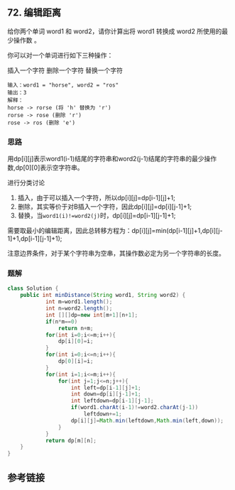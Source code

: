 ## 72. 编辑距离
给你两个单词 word1 和 word2，请你计算出将 word1 转换成 word2 所使用的最少操作数 。

你可以对一个单词进行如下三种操作：

插入一个字符
删除一个字符
替换一个字符
 

```
输入：word1 = "horse", word2 = "ros"
输出：3
解释：
horse -> rorse (将 'h' 替换为 'r')
rorse -> rose (删除 'r')
rose -> ros (删除 'e')
```
### 思路
用dp[i][j]表示word1(i-1)结尾的字符串和word2(j-1)结尾的字符串的最少操作数,dp[0][0]表示空字符串。

进行分类讨论

1. 插入，由于可以插入一个字符，所以dp[i][j]=dp[i-1][j]+1;
2. 删除，其实等价于对B插入一个字符，因此dp[i][j]=dp[i][j-1]+1;
3. 替换，当`word1(i)!=word2(j)`时，dp[i][j]=dp[i-1][j-1]+1;

需要取最小的编辑距离，因此总转移方程为：dp[i][j]=min(dp[i-1][j]+1,dp[i][j-1]+1,dp[i-1][j-1]+1);

注意边界条件，对于某个字符串为空串，其操作数必定为另一个字符串的长度。

### 题解
```java
class Solution {
    public int minDistance(String word1, String word2) {
            int m=word1.length();
            int n=word2.length();
            int [][]dp=new int[m+1][n+1];
            if(n*m==0)
                return n+m;
            for(int i=0;i<=m;i++){
                dp[i][0]=i;
            }
            for(int i=0;i<=n;i++){
                dp[0][i]=i;
            }
            for(int i=1;i<=m;i++){
                for(int j=1;j<=n;j++){
                    int left=dp[i-1][j]+1;
                    int down=dp[i][j-1]+1;
                    int leftdown=dp[i-1][j-1];
                    if(word1.charAt(i-1)!=word2.charAt(j-1))
                        leftdown+=1;
                    dp[i][j]=Math.min(leftdown,Math.min(left,down));
                }
            }
            return dp[m][n];
    }
}
```
## 参考链接